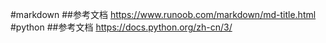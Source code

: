 #markdown
##参考文档
https://www.runoob.com/markdown/md-title.html
#python
##参考文档
https://docs.python.org/zh-cn/3/ 